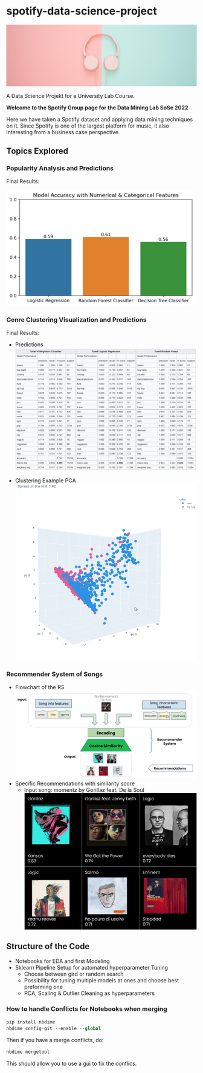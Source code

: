 # spotify-data-science-project

![](images/readme/header.jpg)


A Data Science Projekt for a University Lab Course.

__Welcome to the Spotify Group page for the Data Mining Lab SoSe 2022__

Here we have taken a Spotify dataset and applying data mining techniques on it. Since Spotify is one of the largest platform for music, it also interesting from a business case perspective.

## Topics Explored

### Popularity Analysis and Predictions

Final Results:

<img src="images/readme/pop_prediction_results.jpg" width="500"/>

### Genre Clustering Visualization and Predictions

Final Results:

- Predictions
    ![](images/readme/results_genre.png)

- Clustering Example PCA
    ![](images/readme/pca_rock_hiphop.gif)

### Recommender System of Songs

- Flowchart of the RS
    ![](images/readme/RS_flow.png)
- Specific Recommendations with similarity score
  - Input song: momentz by Gorillaz feat. De la Soul
    ![](images/readme/RS_predictions.png)

## Structure of the Code

- Notebooks for EDA and first Modeling
- Sklearn Pipeline Setup for automated hyperparameter Tuning
  - Choose between gird or random search
  - Possibility for tuning multiple models at ones and choose best preforming one
  - PCA, Scaling & Outlier Cleaning as hyperparameters

### How to handle Conflicts for Notebooks when merging

```python
pip install nbdime
nbdime config-git --enable --global
```

Then if you have a merge conflicts, do:

```python
nbdime mergetool
```

This should allow you to use a gui to fix the conflics.
